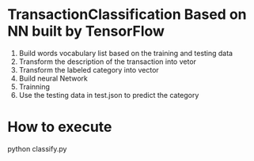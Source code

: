 # TransactionClassification Based on NN built by TensorFlow

1. Build words vocabulary list based on the training and testing data
2. Transform the description of the transaction into vetor
3. Transform the labeled category into vector
4. Build neural Network
5. Trainning
6. Use the testing data in test.json to predict the category

# How to execute
python classify.py
